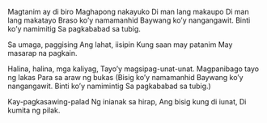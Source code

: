 Magtanim ay di biro
Maghapong nakayuko
Di man lang makaupo
Di man lang makatayo
Braso ko’y namamanhid
Baywang ko’y nangangawit.
Binti ko’y namimitig
Sa pagkababad sa tubig.

Sa umaga, paggising
Ang lahat, iisipin
Kung saan may patanim
May masarap na pagkain.

Halina, halina, mga kaliyag,
Tayo’y magsipag-unat-unat.
Magpanibago tayo ng lakas
Para sa araw ng bukas
(Bisig ko’y namamanhid
Baywang ko’y nangangawit.
Binti ko’y namimintig
Sa pagkababad sa tubig.)

Kay-pagkasawing-palad
Ng inianak sa hirap,
Ang bisig kung di iunat,
Di kumita ng pilak.
